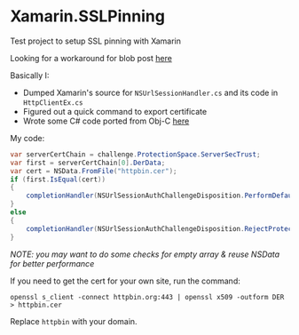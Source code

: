 # Xamarin.SSLPinning
Test project to setup SSL pinning with Xamarin

Looking for a workaround for blob post [here](https://thomasbandt.com/certificate-and-public-key-pinning-with-xamarin)

Basically I:
- Dumped Xamarin's source for `NSUrlSessionHandler.cs` and its code in `HttpClientEx.cs`
- Figured out a quick command to export certificate
- Wrote some C# code ported from Obj-C [here](https://gist.github.com/edwardmp/df8517aa9f1752e73353)

My code:
```csharp
var serverCertChain = challenge.ProtectionSpace.ServerSecTrust;
var first = serverCertChain[0].DerData;
var cert = NSData.FromFile("httpbin.cer");
if (first.IsEqual(cert))
{
    completionHandler(NSUrlSessionAuthChallengeDisposition.PerformDefaultHandling, challenge.ProposedCredential);
}
else
{
    completionHandler(NSUrlSessionAuthChallengeDisposition.RejectProtectionSpace, null);
}
```
*NOTE: you may want to do some checks for empty array & reuse NSData for better performance*

If you need to get the cert for your own site, run the command:
```
openssl s_client -connect httpbin.org:443 | openssl x509 -outform DER > httpbin.cer
```
Replace `httpbin` with your domain.